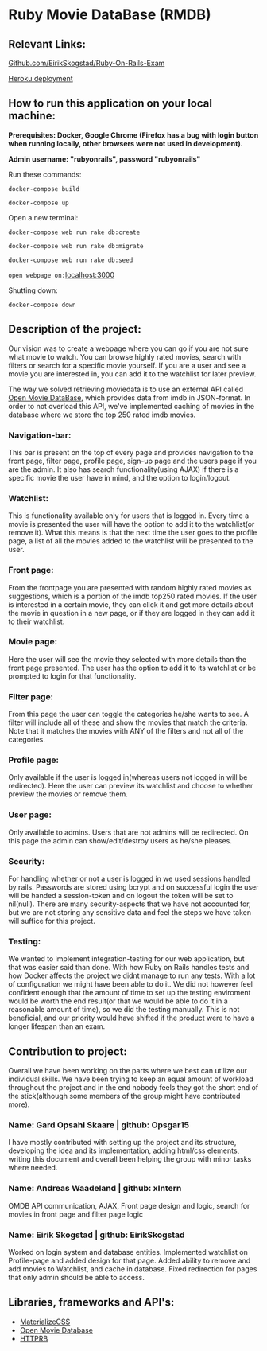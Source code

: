 # Ruby Movie DataBase (RMDB)

## Relevant Links: 
[Github.com/EirikSkogstad/Ruby-On-Rails-Exam](https://github.com/EirikSkogstad/Ruby-On-Rails-Exam)

[Heroku deployment](https://rmdb1337.herokuapp.com/)

## How to run this application on your local machine:
**Prerequisites: Docker, Google Chrome (Firefox has a bug with login button when running locally, other browsers were not used in development).** 

**Admin username: "rubyonrails", password "rubyonrails"**

Run these commands:

`docker-compose build`

`docker-compose up`

Open a new terminal:

`docker-compose web run rake db:create`

`docker-compose web run rake db:migrate`

`docker-compose web run rake db:seed`

`open webpage on:`[localhost:3000](http://localhost:3000)

Shutting down:

`docker-compose down`

## Description of the project:
Our vision was to create a webpage where you can go if you are not sure what movie to watch. You can browse highly rated movies, search with filters or search for a specific movie yourself. If you are a user and see a movie you are interested in, you can add it to the watchlist for later preview. 

The way we solved retrieving moviedata is to use an external API called [Open Movie DataBase](https://www.omdbapi.com/), which provides data from imdb in JSON-format. In order to not overload this API, we've implemented caching of movies in the database where we store the top 250 rated imdb movies. 

### Navigation-bar:
This bar is present on the top of every page and provides navigation to the front page, filter page, profile page, sign-up page and the users page if you are the admin. It also has search functionality(using AJAX) if there is a specific movie the user have in mind, and the option to login/logout.

### Watchlist:
This is functionality available only for users that is logged in. Every time a movie is presented the user will have the option to add it to the watchlist(or remove it). What this means is that the next time the user goes to the profile page, a list of all the movies added to the watchlist will be presented to the user.

### Front page:
From the frontpage you are presented with random highly rated movies as suggestions, which is a portion of the imdb top250 rated movies. If the user is interested in a certain movie, they can click it and get more details about the movie in question in a new page, or if they are logged in they can add it to their watchlist. 

### Movie page:
Here the user will see the movie they selected with more details than the front page presented. The user has the option to add it to its watchlist or be prompted to login for that functionality.

### Filter page:
From this page the user can toggle the categories he/she wants to see. A filter will include all of these and show the movies that match the criteria. Note that it matches the movies with ANY of the filters and not all of the categories.

### Profile page:
Only available if the user is logged in(whereas users not logged in will be redirected). Here the user can preview its watchlist and choose to whether preview the movies or remove them.

### User page:
Only available to admins. Users that are not admins will be redirected. On this page the admin can show/edit/destroy users as he/she pleases.

### Security: 
For handling whether or not a user is logged in we used sessions handled by rails. Passwords are stored using bcrypt and on successful login the user will be handed a session-token and on logout the token will be set to nil(null). There are many security-aspects that we have not accounted for, but we are not storing any sensitive data and feel the steps we have taken will suffice for this project. 

### Testing: 
We wanted to implement integration-testing for our web application, but that was easier said than done. With how Ruby on Rails handles tests and how Docker affects the project we didnt manage to run any tests. With a lot of configuration we might have been able to do it. We did not however feel confident enough that the amount of time to set up the testing enviroment would be worth the end result(or that we would be able to do it in a reasonable amount of time), so we did the testing manually. This is not beneficial, and our priority would have shifted if the product were to have a longer lifespan than an exam. 

## Contribution to project:
Overall we have been working on the parts where we best can utilize our individual skills. We have been trying to keep an equal amount of workload throughout the project and in the end nobody feels they got the short end of the stick(although some members of the group might have contributed more). 

### Name: Gard Opsahl Skaare | github: Opsgar15
I have mostly contributed with setting up the project and its structure, developing the idea and its implementation, adding html/css elements, writing this document and overall been helping the group with minor tasks where needed. 
### Name: Andreas Waadeland | github: xIntern
OMDB API communication, AJAX, Front page design and logic, search for movies in front page and filter page logic
### Name: Eirik Skogstad | github: EirikSkogstad 
Worked on login system and database entities. 
Implemented watchlist on Profile-page and added design for that page.
Added ability to remove and add movies to Watchlist, and cache in database.
Fixed redirection for pages that only admin should be able to access.

## Libraries, frameworks and API's:
- [MaterializeCSS](http://materializecss.com/)
- [Open Movie Database](https://www.omdbapi.com/)
- [HTTPRB](https://github.com/httprb/http)